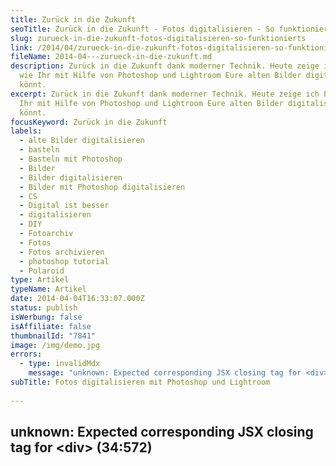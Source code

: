 ```yaml
---
title: Zurück in die Zukunft
seoTitle: Zurück in die Zukunft - Fotos digitalisieren - So funktionierts
slug: zurueck-in-die-zukunft-fotos-digitalisieren-so-funktionierts
link: /2014/04/zurueck-in-die-zukunft-fotos-digitalisieren-so-funktionierts/
fileName: 2014-04---zurueck-in-die-zukunft.md
description: Zurück in die Zukunft dank moderner Technik. Heute zeige ich Euch,
  wie Ihr mit Hilfe von Photoshop und Lightroom Eure alten Bilder digitalisieren
  könnt.
excerpt: Zurück in die Zukunft dank moderner Technik. Heute zeige ich Euch, wie
  Ihr mit Hilfe von Photoshop und Lightroom Eure alten Bilder digitalisieren
  könnt.
focusKeyword: Zurück in die Zukunft
labels:
  - alte Bilder digitalisieren
  - basteln
  - Basteln mit Photoshop
  - Bilder
  - Bilder digitalisieren
  - Bilder mit Photoshop digitalisieren
  - CS
  - Digital ist besser
  - digitalisieren
  - DIY
  - Fotoarchiv
  - Fotos
  - Fotos archivieren
  - photoshop tutorial
  - Polaroid
type: Artikel
typeName: Artikel
date: 2014-04-04T16:33:07.000Z
status: publish
isWerbung: false
isAffiliate: false
thumbnailId: "7841"
image: /img/demo.jpg
errors:
  - type: invalidMdx
    message: "unknown: Expected corresponding JSX closing tag for <div> (34:572)"
subTitle: Fotos digitalisieren mit Photoshop und Lightroom
  
---
```


## unknown: Expected corresponding JSX closing tag for &lt;div> (34:572)

<!--
**Schon seit Jahren habe ich eine Kiste mit alten Fotos in meinem Kleiderschrank
stehen, die ich bei meinen Eltern auf dem Dachboden aufgestöbert habe. Seit ich
die Kiste entdeckt habe, habe ich mir vorgenommen, da irgendwann mal ein Album
draus zu machen. Zuerst dachte ich daran, die Bilder "ganz normal" in ein Album
einzukleben und dieses meinen Eltern eines Tages zu überreichen.**

![Damals - Leute auf Fotosafari](http://cardamonchai.files.wordpress.com/2014/04/13623132573_d24a3d271c_z.jpg?w=300 "[ ](https://www.flickr.com/photos/99929697@N07/sets/72157642207927715/)  Damals - Leute auf Fotosafari")

Zum Glück, wie ich heute finde, gingen noch einige Jahre ins Land und es kamen
diverse Umzüge und andere Dinge dazwischen, das Projekt "Rita", wie ich es
inzwischen liebevoll nenne (ich bin ja schließlich nicht umsonst eine echte
Ritasdóttir), rückte immer wieder in den Hintergrund.

## Zurück in die Zukunft dank moderner Technik

Das digitale Zeitalter brach an. Der Gedanke, die Bilder lieber doch nicht
aufzukleben und sie damit noch morscher und welliger werden zu lassen, sondern
sie feinsäuberlich eins nach dem anderen zu digitalisieren und daraus ein
[Flickr-Familienalbum](https://www.flickr.com/photos/99929697@N07/sets/72157642207927715/)
zu machen formte sich und vor ein paar Wochen war es dann soweit: Ich setzte
mich an meinen Rechner und startete Projekt "Rita".

Natürlich möchte ich Euch nicht vorenthalten, was ich dabei gelernt habe und
biete Euch hiermit eine Anleitung, wie auch Ihr Euren Lieben eine ganz besondere
Freude machen könnt.

## Ein neues Album aus alten Bildern

Natürlich könnt Ihr auch weitergehen und die digitalisierten Fotos später
tatsächlich als "echtes" Album drucken zu lassen. Darüber denke ich momentan
auch nach. Ich hoffe, dass meine s/w-Digitalisierungsaktion bis Ende des Jahres
abgeschlossen habe. Und wer weiß, was sich dann noch so alles daraus ergibt.
Allerdings möchte ich auch nicht zu viel verraten, es könnte sein, dass meine
Eltern mitlesen. ;-)

## Doch nun zu meiner Bauanleitung - Aus alt mach neu<div style="background: #fbdedb; padding: 10px 10px 0;">1. _Die gewünschten Bilder von einem handelsüblichen Scanner einlesen lassen. Den Scanner so einstellen, dass er die Scans nummeriert. Als Beispiel "Scan1.jpg" - "Scan1298.jpg" Am besten legt Ihr immer gleichzeitig mehrere Bilder auf den Scanner, dann erspart Ihr Euch einen Haufen Arbeit. Fotos aus den 50ern passen bis zu 8 Stück auf den Scanner, bei Fotos aus den 80ern passen nur noch 2-3 drauf, habe ich festgestellt. ;-)_

1.  _Photoshop öffnen_
1.  _Datei öffnen - "Scan1-jpg."_
1.  _Foto grob ausschneiden_
1.  _cmd + C (kopieren)_
1.  _cmd + N (neues Dokument)_
1.  _cmd + V (einfügen)_
1.  _Menü Datei öffenen "Für Web speichern" auswählen, Qualität 90 % - Achtung!
    Unbedingt jedem Foto einen neuen Namen zuordnen (z. B. Rita1, Rita2 etc.),
    sonst überspeichert Ihr immer wieder die selbe Datei._
1.  _Die Schritte 1-8 auf alle Scans anwenden. Am Besten macht ihr das
    Chargen-weise. Das macht die Arbeit wesentlich übersichtlicher. Ich habe mit
    Unterordner mit Namen "RitaStapel1", "RitaStapel2" etc. angelegt und immer
    ca. 30 Bilder in einen Ordner gelegt. Das ist vor allem schön, weil Ihr,
    wenn Ihr mit einer derart großen Menge Bilder arbeitet, wie ich, auch
    zwischendurch schon mal ein kleines Erfolgserlebnis habt und einzelne
    Chargen schon hochladen könnt, sonst kann ich mir vorstellen, wird es sicher
    ganz schnell langweilig._
1.  _Lightroom öffnen und die Fotos importieren_
1.  _In der Lightroom-Bibliothek alle Bilder drehen, bis keins davon mehr auf
    dem Kopf steht._
1.  _Bilder fein zuschneiden_
1.  _Natürlich könnt Ihr die Bilder nun wie gewohnt in Lightroom und Photoshop
    bearbeiten, bis sie "wie neu" aussehen. Ich selbst habe auf diesen Punkt
    bisher verzichtet, da mir die Optik von alten Fotos sehr gut gefällt._
1.  _Bilder in [Flickr](https://www.flickr.com/photos/99929697@N07/) hochladen_
1.  _Die Punkte 1-14 auf die nächste Charge anwenden usw. usw... :-)_</div> Ich
    wünsche Euch viel Spaß beim Nachbasteln! Im Anschluss habe ich noch ein paar
    Eindrücke aus meinem Projekt "Rita"für Euch, mehr Fotos findet Ihr wie immer
    in meinem
    [Flickr](https://www.flickr.com/photos/99929697@N07/sets/72157642207927715/).
    Bitte habt Verständnis, dass ich nicht alle Fotos auf "öffentlich" gesetzt
    habe. Privatsphäre und schnick schnack. ;-)

Liebe Grüße Eure Anne

<div style="width: 45%; float: left;">

![Damals - Möppi fahrn | full](http://cardamonchai.com/wp-content/uploads/2014/04/13623142393_0c6905dd4f_z-e1396627768489.jpg "Damals - Möppi fahrn")

</div><div style="width: 45%; float: left;">

![Damals - Am Wasser | full](http://cardamonchai.com/wp-content/uploads/2014/04/13623218035_f48a3aeb1f_z-e1396627843452.jpg "Damals - Am Wasser")

</div><div style="clear: both;"></div><div style="width: 45%; float: left;">

![Damals - Opas Brieftaube | full](http://cardamonchai.com/wp-content/uploads/2014/04/13623653934_81aaeccc0e_z-e1396627876252.jpg "Damals - Opas Brieftaube")

</div><div style="width: 45%; float: left;">

![Damals - Osterwiese | full](http://cardamonchai.com/wp-content/uploads/2014/04/13623381353_87ac6157f7_z-e1396627862704.jpg "Damals - Osterwiese")

</div><div style="clear: both;"></div><div style="width: 45%; float: left;">

![Damals - Pusteblume | full](http://cardamonchai.com/wp-content/uploads/2014/04/13623262473_5b7b90c618_z-e1396628587945.jpg "Damals - Pusteblume")

</div><div style="width: 45%; float: left;">

![Damals - Herbstlaub | full](http://cardamonchai.com/wp-content/uploads/2014/04/13623271425_49c8ab5981_z-e1396627896351.jpg "Damals - Herbstlaub")

</div><div style="clear: both;"></div>

-->

  